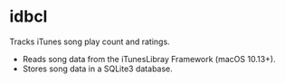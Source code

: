 # idbcl
Tracks iTunes song play count and ratings.
* Reads song data from the iTunesLibray Framework (macOS 10.13+).
* Stores song data in a SQLite3 database.
